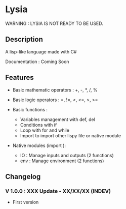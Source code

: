 # Lysia

WARNING : LYSIA IS NOT READY TO BE USED.

## Description

A lisp-like language made with C#

Documentation : Coming Soon

## Features

- Basic mathematic operators : +, -, *, /, %
- Basic logic operators : =, !=, <, <=, >, >=
- Basic functions :

  - Variables management with def, del
  - Conditions with if
  - Loop with for and while
  - Import to import other lispy file or native module

- Native modules (import <name>):

  - IO : Manage inputs and outputs (2 functions)
  - env : Manage environment (2 functions)

## Changelog

### V 1.0.0 : XXX Update - XX/XX/XX (INDEV)

- First version
